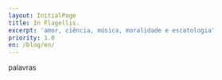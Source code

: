 ```yaml
---
layout: InitialPage
title: In Flagellis.
excerpt: 'amor, ciência, música, moralidade e escatologia'
priority: 1.0
en: /blog/en/
---
```

palavras